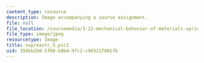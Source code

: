 ```yaml
---
content_type: resource
description: Image accompanying a course assignment.
file: null
file_location: /coursemedia/3-22-mechanical-behavior-of-materials-spring-2008/356bb2b05f68b8b49fc2c90321f801fb_supreastc_5_pic1.jpg
file_type: image/jpeg
resourcetype: Image
title: supreastc_5_pic1
uid: 356bb2b0-5f68-b8b4-9fc2-c90321f801fb
---
```

